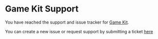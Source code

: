 # Game Kit Support

You have reached the support and issue tracker for [Game Kit](https://destryteeter.github.com/GameKit/).

You can create a new issue or request support by submitting a ticket [here](https://github.com/destryteeter/GameKitSupport/issues)
